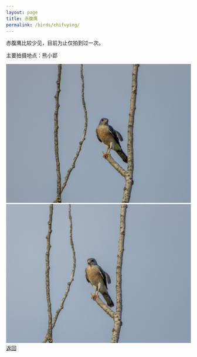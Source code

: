 ```yaml
---
layout: page
title: 赤腹鹰
permalink: /birds/chifuying/
---
```

赤腹鹰比较少见，目前为止仅拍到过一次。

主要拍摄地点：熊小郢

![](../picture/赤腹鹰/DSCN0577-NRW_DxO_DeepPRIME.jpg)
![](../picture/赤腹鹰/DSCN0576-NRW_DxO_DeepPRIME.jpg)
[返回](../../)